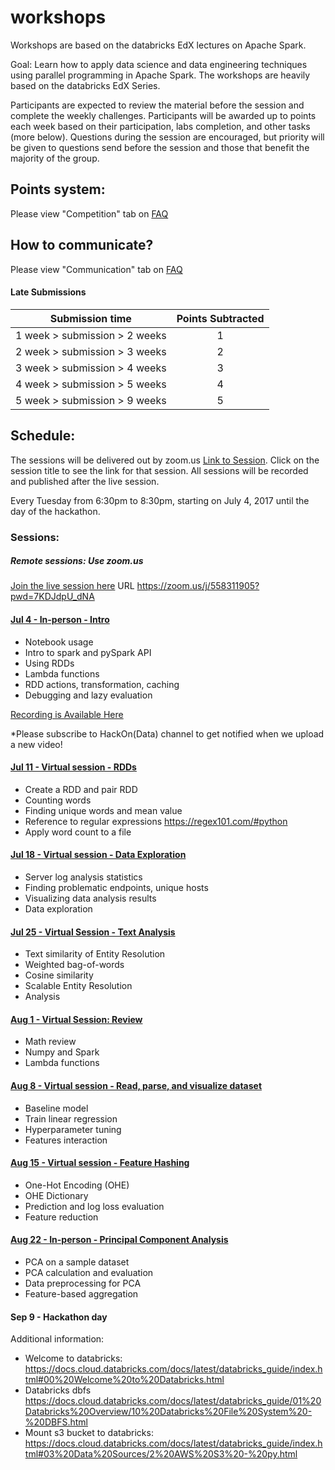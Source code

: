 # workshops

Workshops are based on the databricks EdX lectures on Apache Spark.

Goal: Learn how to apply data science and data engineering techniques using parallel programming in Apache Spark. The workshops are heavily based on the databricks EdX Series.

Participants are expected to review the material before the session and complete the weekly challenges. Participants will be awarded up to points each week based on their participation, labs completion, and other tasks (more below). Questions during the session are encouraged, but priority will be given to questions send before the session and those that benefit the majority of the group.

## Points system:
Please view "Competition" tab on [FAQ](http://hackondata.com/2017/index.html#faq)

## How to communicate?

Please view "Communication" tab on [FAQ](http://hackondata.com/2017/index.html#faq)

#### Late Submissions

| Submission time| Points Subtracted |
| ------------- |:-------------:|
| 1 week > submission > 2 weeks | 1 |
| 2 week > submission > 3 weeks | 2 |
| 3 week > submission > 4 weeks | 3 |
| 4 week > submission > 5 weeks | 4 |
| 5 week > submission > 9 weeks | 5 |

## Schedule:

The sessions will be delivered out by zoom.us [Link to Session](https://zoom.us/j/558311905?pwd=7KDJdpU_dNA). Click on the session title to see the link for that session. All sessions will be recorded and published after the live session.

Every Tuesday from 6:30pm to 8:30pm, starting on July 4, 2017 until the day of the hackathon.


### Sessions:

##### Remote sessions: Use zoom.us
[Join the live session here](https://zoom.us/j/558311905?pwd=7KDJdpU_dNA) URL https://zoom.us/j/558311905?pwd=7KDJdpU_dNA

#### [Jul 4 - In-person - Intro](sessions/exercise_1.md)
- Notebook usage
- Intro to spark and pySpark API
- Using RDDs
- Lambda functions
- RDD actions, transformation, caching
- Debugging and lazy evaluation

[Recording is Available Here](https://www.youtube.com/watch?v=z9Vth8Okp7o)

*Please subscribe to HackOn(Data) channel to get notified when we upload a new video!

#### [Jul 11 - Virtual session - RDDs](sessions/exercise_1.md)
- Create a RDD and pair RDD
- Counting words
- Finding unique words and mean value
- Reference to regular expressions https://regex101.com/#python
- Apply word count to a file

#### [Jul 18 - Virtual session  - Data Exploration](sessions/exercise_1.md)
- Server log analysis statistics
- Finding problematic endpoints, unique hosts
- Visualizing data analysis results
- Data exploration

#### [Jul  25 - Virtual Session - Text Analysis](sessions/exercise_1.md)
- Text similarity of Entity Resolution
- Weighted bag-of-words
- Cosine similarity
- Scalable Entity Resolution
- Analysis

#### [Aug 1 - Virtual Session: Review](sessions/exercise_1.md)
- Math review
- Numpy and Spark
- Lambda functions

#### [Aug 8 - Virtual session  - Read, parse, and visualize dataset](sessions/exercise_1.md)
- Baseline model
- Train linear regression
- Hyperparameter tuning
- Features interaction

#### [Aug 15 - Virtual session - Feature Hashing](sessions/exercise_1.md)
- One-Hot Encoding (OHE)
- OHE Dictionary
- Prediction and log loss evaluation
- Feature reduction

#### [Aug  22 - In-person - Principal Component Analysis](sessions/exercise_1.md)
- PCA on a sample dataset
- PCA calculation and evaluation
- Data preprocessing for PCA
- Feature-based aggregation

#### Sep  9 - Hackathon day

Additional information:
- Welcome to databricks:
https://docs.cloud.databricks.com/docs/latest/databricks_guide/index.html#00%20Welcome%20to%20Databricks.html
- Databricks dbfs
https://docs.cloud.databricks.com/docs/latest/databricks_guide/01%20Databricks%20Overview/10%20Databricks%20File%20System%20-%20DBFS.html
- Mount s3 bucket to databricks:
https://docs.cloud.databricks.com/docs/latest/databricks_guide/index.html#03%20Data%20Sources/2%20AWS%20S3%20-%20py.html
